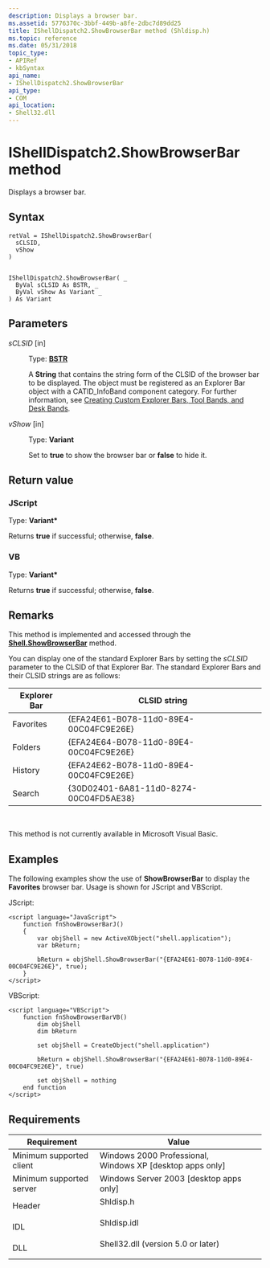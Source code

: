 ```yaml
---
description: Displays a browser bar.
ms.assetid: 5776370c-3bbf-449b-a8fe-2dbc7d89dd25
title: IShellDispatch2.ShowBrowserBar method (Shldisp.h)
ms.topic: reference
ms.date: 05/31/2018
topic_type: 
- APIRef
- kbSyntax
api_name: 
- IShellDispatch2.ShowBrowserBar
api_type: 
- COM
api_location: 
- Shell32.dll
---
```


# IShellDispatch2.ShowBrowserBar method

Displays a browser bar.

## Syntax


```JScript
retVal = IShellDispatch2.ShowBrowserBar(
  sCLSID,
  vShow
)
```


```VB

IShellDispatch2.ShowBrowserBar( _
  ByVal sCLSID As BSTR, _
  ByVal vShow As Variant _
) As Variant
```





## Parameters

<dl> <dt>

*sCLSID* \[in\]
</dt> <dd>

Type: **[**BSTR**](/previous-versions/windows/desktop/automat/bstr)**

A **String** that contains the string form of the CLSID of the browser bar to be displayed. The object must be registered as an Explorer Bar object with a CATID\_InfoBand component category. For further information, see [Creating Custom Explorer Bars, Tool Bands, and Desk Bands](band-objects.md).

</dd> <dt>

*vShow* \[in\]
</dt> <dd>

Type: **Variant**

Set to **true** to show the browser bar or **false** to hide it.

</dd> </dl>

## Return value

### JScript

Type: **Variant\***

Returns **true** if successful; otherwise, **false**.

### VB

Type: **Variant\***

Returns **true** if successful; otherwise, **false**.

## Remarks

This method is implemented and accessed through the [**Shell.ShowBrowserBar**](./shell-showbrowserbar.md) method.

You can display one of the standard Explorer Bars by setting the *sCLSID* parameter to the CLSID of that Explorer Bar. The standard Explorer Bars and their CLSID strings are as follows:



| Explorer Bar | CLSID string                           |
|--------------|----------------------------------------|
| Favorites    | {EFA24E61-B078-11d0-89E4-00C04FC9E26E} |
| Folders      | {EFA24E64-B078-11d0-89E4-00C04FC9E26E} |
| History      | {EFA24E62-B078-11d0-89E4-00C04FC9E26E} |
| Search       | {30D02401-6A81-11d0-8274-00C04FD5AE38} |



 

This method is not currently available in Microsoft Visual Basic.

## Examples

The following examples show the use of **ShowBrowserBar** to display the **Favorites** browser bar. Usage is shown for JScript and VBScript.

JScript:


```JScript
<script language="JavaScript">
    function fnShowBrowserBarJ()
    {
        var objShell = new ActiveXObject("shell.application");
        var bReturn;
        
        bReturn = objShell.ShowBrowserBar("{EFA24E61-B078-11d0-89E4-00C04FC9E26E}", true);
    }
</script>
```



VBScript:


```VB
<script language="VBScript">
    function fnShowBrowserBarVB()
        dim objShell
        dim bReturn

        set objShell = CreateObject("shell.application")

        bReturn = objShell.ShowBrowserBar("{EFA24E61-B078-11d0-89E4-00C04FC9E26E}", true)

        set objShell = nothing
    end function
</script>
```



## Requirements



| Requirement | Value |
|-------------------------------------|---------------------------------------------------------------------------------------------------------------|
| Minimum supported client<br/> | Windows 2000 Professional, Windows XP \[desktop apps only\]<br/>                                        |
| Minimum supported server<br/> | Windows Server 2003 \[desktop apps only\]<br/>                                                          |
| Header<br/>                   | <dl> <dt>Shldisp.h</dt> </dl>                          |
| IDL<br/>                      | <dl> <dt>Shldisp.idl</dt> </dl>                        |
| DLL<br/>                      | <dl> <dt>Shell32.dll (version 5.0 or later)</dt> </dl> |



 

 
